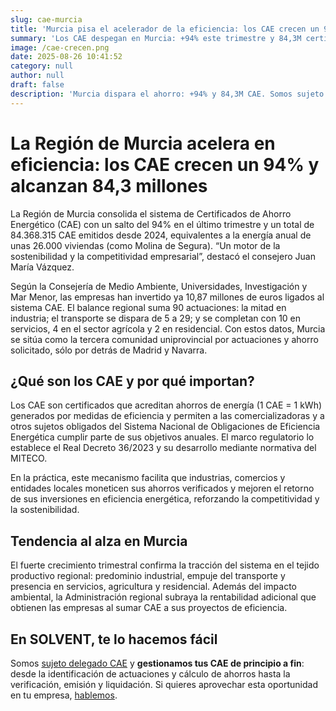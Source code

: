 ```yaml
---
slug: cae-murcia
title: 'Murcia pisa el acelerador de la eficiencia: los CAE crecen un 94%'
summary: 'Los CAE despegan en Murcia: +94% este trimestre y 84,3M certificados. Somos sujeto delegado CAE: tramitamos tus CAE de principio a fin.'
image: /cae-crecen.png
date: 2025-08-26 10:41:52
category: null
author: null
draft: false
description: 'Murcia dispara el ahorro: +94% y 84,3M CAE. Somos sujeto delegado CAE y gestionamos tus CAE de principio a fin. ⚡'
---
```

# La Región de Murcia acelera en eficiencia: los CAE crecen un 94% y alcanzan 84,3 millones

La Región de Murcia consolida el sistema de Certificados de Ahorro Energético (CAE) con un salto del 94% en el último trimestre y un total de 84.368.315 CAE emitidos desde 2024, equivalentes a la energía anual de unas 26.000 viviendas (como Molina de Segura). “Un motor de la sostenibilidad y la competitividad empresarial”, destacó el consejero Juan María Vázquez.

Según la Consejería de Medio Ambiente, Universidades, Investigación y Mar Menor, las empresas han invertido ya 10,87 millones de euros ligados al sistema CAE. El balance regional suma 90 actuaciones: la mitad en industria; el transporte se dispara de 5 a 29; y se completan con 10 en servicios, 4 en el sector agrícola y 2 en residencial. Con estos datos, Murcia se sitúa como la tercera comunidad uniprovincial por actuaciones y ahorro solicitado, sólo por detrás de Madrid y Navarra.

## ¿Qué son los CAE y por qué importan?

Los CAE son certificados que acreditan ahorros de energía (1 CAE = 1 kWh) generados por medidas de eficiencia y permiten a las comercializadoras y a otros sujetos obligados del Sistema Nacional de Obligaciones de Eficiencia Energética cumplir parte de sus objetivos anuales. El marco regulatorio lo establece el Real Decreto 36/2023 y su desarrollo mediante normativa del MITECO.

En la práctica, este mecanismo facilita que industrias, comercios y entidades locales moneticen sus ahorros verificados y mejoren el retorno de sus inversiones en eficiencia energética, reforzando la competitividad y la sostenibilidad.

## Tendencia al alza en Murcia

El fuerte crecimiento trimestral confirma la tracción del sistema en el tejido productivo regional: predominio industrial, empuje del transporte y presencia en servicios, agricultura y residencial. Además del impacto ambiental, la Administración regional subraya la rentabilidad adicional que obtienen las empresas al sumar CAE a sus proyectos de eficiencia.

## En SOLVENT, te lo hacemos fácil

Somos [sujeto delegado CAE](https://solventie.es/somos-sujeto-delegado-cae/) y **gestionamos tus CAE de principio a fin**: desde la identificación de actuaciones y cálculo de ahorros hasta la verificación, emisión y liquidación. Si quieres aprovechar esta oportunidad en tu empresa, [hablemos](https://solventie.es/contacto/).
